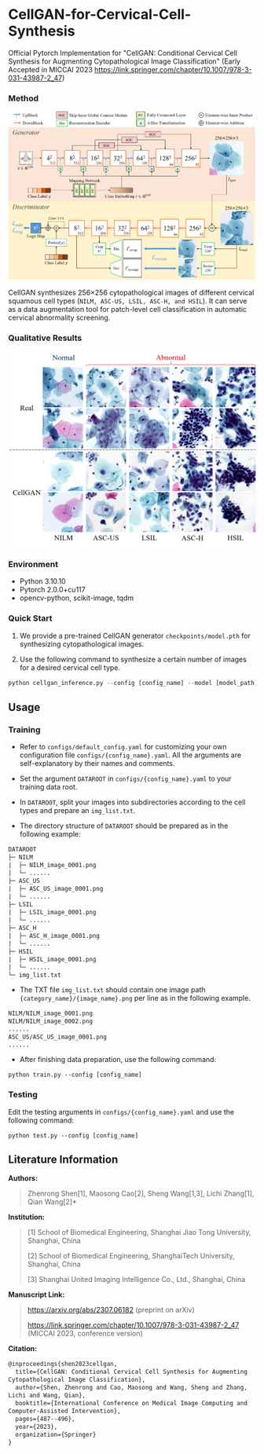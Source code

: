 # CellGAN-for-Cervical-Cell-Synthesis
Official Pytorch Implementation for "CellGAN: Conditional Cervical Cell Synthesis for Augmenting Cytopathological Image Classification" (Early Accepted in MICCAI 2023 https://link.springer.com/chapter/10.1007/978-3-031-43987-2_47)

### Method
![Overview of CellGAN](/figures/overview.png "Overview of CellGAN")

CellGAN synthesizes 256×256 cytopathological images of different cervical squamous cell types (`NILM, ASC-US, LSIL, ASC-H, and HSIL`). It can serve as a data augmentation tool for patch-level cell classification in automatic cervical abnormality screening.

### Qualitative Results
![Visualization Results](/figures/results.png "Visualization Results")

### Environment
- Python 3.10.10
- Pytorch 2.0.0+cu117
- opencv-python, scikit-image, tqdm

### Quick Start

1. We provide a pre-trained CellGAN generator `checkpoints/model.pth` for synthesizing cytopathological images.

2. Use the following command to synthesize a certain number of images for a desired cervical cell type.

```python
python cellgan_inference.py --config [config_name] --model [model_path] --output_dir [directory to save generated images] --cell_type [desired cell type] --data_num [number of generated images]
```

## Usage
### Training
- Refer to `configs/default_config.yaml` for customizing your own configuration file `configs/{config_name}.yaml`. All the arguments are self-explanatory by their names and comments.

- Set the argument `DATAROOT` in `configs/{config_name}.yaml` to your training data root. 

- In `DATAROOT`, split your images into subdirectories according to the cell types and prepare an `img_list.txt`. 

- The directory structure of `DATAROOT` should be prepared as in the following example: 

```
DATAROOT
├─ NILM
|  ├─ NILM_image_0001.png
|  └─ ......
├─ ASC_US
|  ├─ ASC_US_image_0001.png
|  └─ ......
├─ LSIL
|  ├─ LSIL_image_0001.png
|  └─ ......
├─ ASC_H
|  ├─ ASC_H_image_0001.png
|  └─ ......
├─ HSIL
|  ├─ HSIL_image_0001.png
|  └─ ......
└─ img_list.txt
```

- The TXT file `img_list.txt` should contain one image path `{category_name}/{image_name}.png` per line as in the following example.

```
NILM/NILM_image_0001.png
NILM/NILM_image_0002.png
......
ASC_US/ASC_US_image_0001.png
......
```

- After finishing data preparation, use the following command:

```
python train.py --config [config_name]
```

### Testing
Edit the testing arguments in `configs/{config_name}.yaml` and use the following command:

```
python test.py --config [config_name]
```

## Literature Information
**Authors:**   
> Zhenrong Shen[1], Maosong Cao[2], Sheng Wang[1,3], Lichi Zhang[1], Qian Wang[2]*
> 
**Institution:**
> [1] School of Biomedical Engineering, Shanghai Jiao Tong University, Shanghai, China
> 
> [2] School of Biomedical Engineering, ShanghaiTech University, Shanghai, China
>
> [3] Shanghai United Imaging Intelligence Co., Ltd., Shanghai, China
> 
**Manuscript Link:**
> https://arxiv.org/abs/2307.06182 (preprint on arXiv)
>
> https://link.springer.com/chapter/10.1007/978-3-031-43987-2_47 (MICCAI 2023, conference version)
>
**Citation:**
```
@inproceedings{shen2023cellgan,
  title={CellGAN: Conditional Cervical Cell Synthesis for Augmenting Cytopathological Image Classification},
  author={Shen, Zhenrong and Cao, Maosong and Wang, Sheng and Zhang, Lichi and Wang, Qian},
  booktitle={International Conference on Medical Image Computing and Computer-Assisted Intervention},
  pages={487--496},
  year={2023},
  organization={Springer}
}
```
